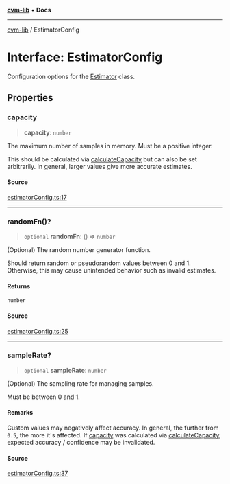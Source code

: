 [**cvm-lib**](../README.md) • **Docs**

***

[cvm-lib](../globals.md) / EstimatorConfig

# Interface: EstimatorConfig

Configuration options for the [Estimator](../classes/Estimator.md) class.

## Properties

### capacity

> **capacity**: `number`

The maximum number of samples in memory. Must be a positive integer.

This should be calculated via [calculateCapacity](../functions/calculateCapacity.md) but
can also be set arbitrarily. In general, larger
values give more accurate estimates.

#### Source

[estimatorConfig.ts:17](https://github.com/havelessbemore/cvm-lib/blob/e0201918ef3887154d8bab1d0a8a96d927289abc/src/estimatorConfig.ts#L17)

***

### randomFn()?

> `optional` **randomFn**: () => `number`

(Optional) The random number generator function.

Should return random or pseudorandom values between 0 and 1.
Otherwise, this may cause unintended behavior such as invalid estimates.

#### Returns

`number`

#### Source

[estimatorConfig.ts:25](https://github.com/havelessbemore/cvm-lib/blob/e0201918ef3887154d8bab1d0a8a96d927289abc/src/estimatorConfig.ts#L25)

***

### sampleRate?

> `optional` **sampleRate**: `number`

(Optional) The sampling rate for managing samples.

Must be between 0 and 1.

#### Remarks

Custom values may negatively affect accuracy. In general, the
further from `0.5`, the more it's affected. If [capacity](EstimatorConfig.md#capacity) was
calculated via [calculateCapacity](../functions/calculateCapacity.md), expected accuracy / confidence
may be invalidated.

#### Source

[estimatorConfig.ts:37](https://github.com/havelessbemore/cvm-lib/blob/e0201918ef3887154d8bab1d0a8a96d927289abc/src/estimatorConfig.ts#L37)
